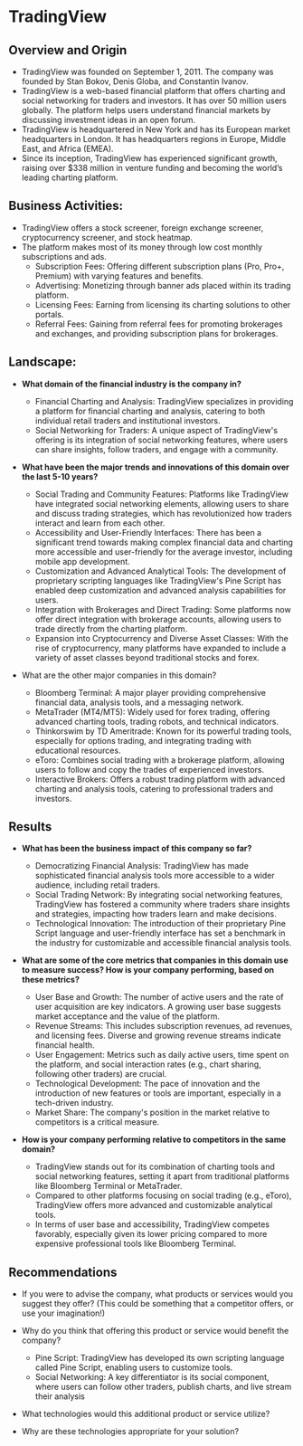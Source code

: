# TradingView

## Overview and Origin

* TradingView was founded on September 1, 2011. The company was founded by Stan Bokov, Denis Globa, and Constantin Ivanov.
* TradingView is a web-based financial platform that offers charting and social networking for traders and investors. It has over 50 million users globally. The platform helps users understand financial markets by discussing investment ideas in an open forum.
* TradingView is headquartered in New York and has its European market headquarters in London. It has headquarters regions in Europe, Middle East, and Africa (EMEA).
* Since its inception, TradingView has experienced significant growth, raising over $338 million in venture funding and becoming the world’s leading charting platform​.

## Business Activities:

* TradingView offers a stock screener, foreign exchange screener, cryptocurrency screener, and stock heatmap.
* The platform makes most of its money through low cost monthly subscriptions and ads.
  - Subscription Fees: Offering different subscription plans (Pro, Pro+, Premium) with varying features and benefits​​.
  - Advertising: Monetizing through banner ads placed within its trading platform​​.
  - Licensing Fees: Earning from licensing its charting solutions to other portals​​.
  - Referral Fees: Gaining from referral fees for promoting brokerages and exchanges, and providing subscription plans for brokerages.

## Landscape:

* **What domain of the financial industry is the company in?**
  - Financial Charting and Analysis: TradingView specializes in providing a platform for financial charting and analysis, catering to both individual retail traders and institutional investors.
  - Social Networking for Traders: A unique aspect of TradingView's offering is its integration of social networking features, where users can share insights, follow traders, and engage with a community.

* **What have been the major trends and innovations of this domain over the last 5-10 years?**
  - Social Trading and Community Features: Platforms like TradingView have integrated social networking elements, allowing users to share and discuss trading strategies, which has revolutionized how traders interact and learn from each other.
  - Accessibility and User-Friendly Interfaces: There has been a significant trend towards making complex financial data and charting more accessible and user-friendly for the average investor, including mobile app development.
  - Customization and Advanced Analytical Tools: The development of proprietary scripting languages like TradingView's Pine Script has enabled deep customization and advanced analysis capabilities for users.
  - Integration with Brokerages and Direct Trading: Some platforms now offer direct integration with brokerage accounts, allowing users to trade directly from the charting platform.
  - Expansion into Cryptocurrency and Diverse Asset Classes: With the rise of cryptocurrency, many platforms have expanded to include a variety of asset classes beyond traditional stocks and forex.

* What are the other major companies in this domain?
  - Bloomberg Terminal: A major player providing comprehensive financial data, analysis tools, and a messaging network.
  - MetaTrader (MT4/MT5): Widely used for forex trading, offering advanced charting tools, trading robots, and technical indicators.
  - Thinkorswim by TD Ameritrade: Known for its powerful trading tools, especially for options trading, and integrating trading with educational resources.
  - eToro: Combines social trading with a brokerage platform, allowing users to follow and copy the trades of experienced investors.
  - Interactive Brokers: Offers a robust trading platform with advanced charting and analysis tools, catering to professional traders and investors.

## Results

* **What has been the business impact of this company so far?**
  - Democratizing Financial Analysis: TradingView has made sophisticated financial analysis tools more accessible to a wider audience, including retail traders.
  - Social Trading Network: By integrating social networking features, TradingView has fostered a community where traders share insights and strategies, impacting how traders learn and make decisions.
  - Technological Innovation: The introduction of their proprietary Pine Script language and user-friendly interface has set a benchmark in the industry for customizable and accessible financial analysis tools.
    
* **What are some of the core metrics that companies in this domain use to measure success? How is your company performing, based on these metrics?**
  - User Base and Growth: The number of active users and the rate of user acquisition are key indicators. A growing user base suggests market acceptance and the value of the platform.
  - Revenue Streams: This includes subscription revenues, ad revenues, and licensing fees. Diverse and growing revenue streams indicate financial health.
  - User Engagement: Metrics such as daily active users, time spent on the platform, and social interaction rates (e.g., chart sharing, following other traders) are crucial.
  - Technological Development: The pace of innovation and the introduction of new features or tools are important, especially in a tech-driven industry.
  - Market Share: The company's position in the market relative to competitors is a critical measure.

* **How is your company performing relative to competitors in the same domain?**
  - TradingView stands out for its combination of charting tools and social networking features, setting it apart from traditional platforms like Bloomberg Terminal or MetaTrader.
  - Compared to other platforms focusing on social trading (e.g., eToro), TradingView offers more advanced and customizable analytical tools.
  - In terms of user base and accessibility, TradingView competes favorably, especially given its lower pricing compared to more expensive professional tools like Bloomberg Terminal.

## Recommendations

* If you were to advise the company, what products or services would you suggest they offer? (This could be something that a competitor offers, or use your imagination!)

* Why do you think that offering this product or service would benefit the company?
  - Pine Script: TradingView has developed its own scripting language called Pine Script, enabling users to customize tools​​.
  - Social Networking: A key differentiator is its social component, where users can follow other traders, publish charts, and live stream their analysis

* What technologies would this additional product or service utilize?

* Why are these technologies appropriate for your solution?
